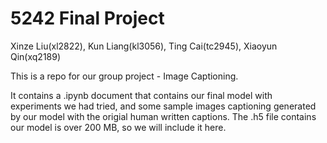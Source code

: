 # 5242 Final Project

Xinze Liu(xl2822), Kun Liang(kl3056), Ting Cai(tc2945), Xiaoyun Qin(xq2189)

This is a repo for our group project - Image Captioning. 

It contains a .ipynb document that contains our final model with experiments we had tried, and some sample images captioning generated by our model with the origial human written captions. The .h5 file contains our model is over 200 MB, so we will include it here.
